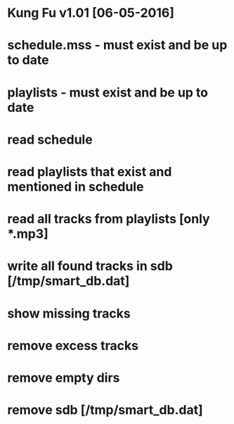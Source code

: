 # Kung Fu v1.01 [06-05-2016]

# schedule.mss - must exist and be up to date
# playlists    - must exist and be up to date

# read schedule 
# read playlists that exist and mentioned in schedule
# read all tracks from playlists [only *.mp3]
# write all found tracks in sdb [/tmp/smart_db.dat]
# show missing tracks
# remove excess tracks
# remove empty dirs
# remove sdb [/tmp/smart_db.dat]
